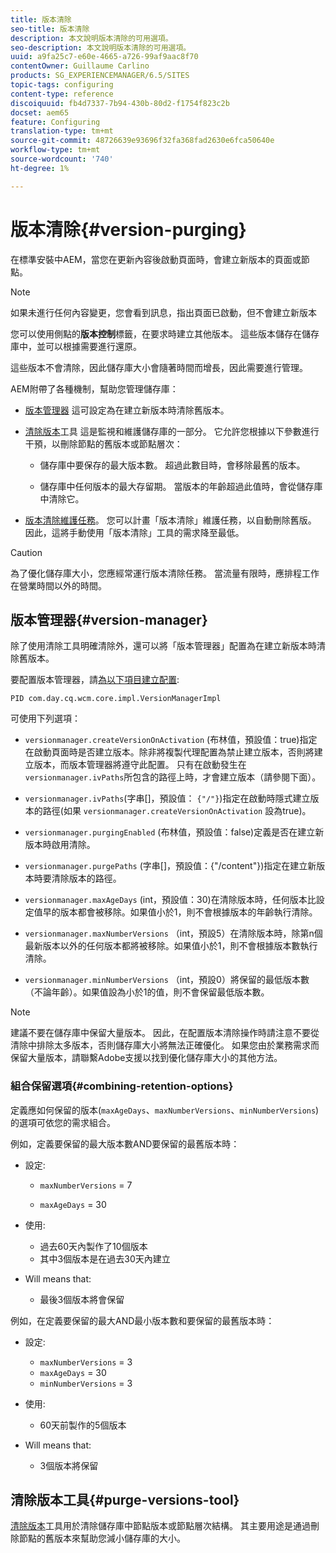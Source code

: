 ```yaml
---
title: 版本清除
seo-title: 版本清除
description: 本文說明版本清除的可用選項。
seo-description: 本文說明版本清除的可用選項。
uuid: a9fa25c7-e60e-4665-a726-99af9aac8f70
contentOwner: Guillaume Carlino
products: SG_EXPERIENCEMANAGER/6.5/SITES
topic-tags: configuring
content-type: reference
discoiquuid: fb4d7337-7b94-430b-80d2-f1754f823c2b
docset: aem65
feature: Configuring
translation-type: tm+mt
source-git-commit: 48726639e93696f32fa368fad2630e6fca50640e
workflow-type: tm+mt
source-wordcount: '740'
ht-degree: 1%

---
```



# 版本清除{#version-purging}

在標準安裝中AEM，當您在更新內容後啟動頁面時，會建立新版本的頁面或節點。

>[!NOTE]
>
>如果未進行任何內容變更，您會看到訊息，指出頁面已啟動，但不會建立新版本

您可以使用側點的&#x200B;**版本控制**&#x200B;標籤，在要求時建立其他版本。 這些版本儲存在儲存庫中，並可以根據需要進行還原。

這些版本不會清除，因此儲存庫大小會隨著時間而增長，因此需要進行管理。

AEM附帶了各種機制，幫助您管理儲存庫：

* [版本管理器](#version-manager)
這可設定為在建立新版本時清除舊版本。

* [清除版本](/help/sites-deploying/monitoring-and-maintaining.md#purgeversionstool)工具
這是監視和維護儲存庫的一部分。
它允許您根據以下參數進行干預，以刪除節點的舊版本或節點層次：

   * 儲存庫中要保存的最大版本數。
超過此數目時，會移除最舊的版本。

   * 儲存庫中任何版本的最大存留期。
當版本的年齡超過此值時，會從儲存庫中清除它。

* [版本清除維護任務](/help/sites-administering/operations-dashboard.md#automated-maintenance-tasks)。 您可以計畫「版本清除」維護任務，以自動刪除舊版。 因此，這將手動使用「版本清除」工具的需求降至最低。

>[!CAUTION]
>
>為了優化儲存庫大小，您應經常運行版本清除任務。 當流量有限時，應排程工作在營業時間以外的時間。

## 版本管理器{#version-manager}

除了使用清除工具明確清除外，還可以將「版本管理器」配置為在建立新版本時清除舊版本。

要配置版本管理器，請[為以下項目建立配置](/help/sites-deploying/configuring-osgi.md):

`PID com.day.cq.wcm.core.impl.VersionManagerImpl`

可使用下列選項：

* `versionmanager.createVersionOnActivation` (布林值，預設值：true)指定在啟動頁面時是否建立版本。除非將複製代理配置為禁止建立版本，否則將建立版本，而版本管理器將遵守此配置。
只有在啟動發生在`versionmanager.ivPaths`所包含的路徑上時，才會建立版本（請參閱下面）。

* `versionmanager.ivPaths`(字串[]，預設值： `{"/"}`)指定在啟動時隱式建立版本的路徑(如果 `versionmanager.createVersionOnActivation` 設為true)。

* `versionmanager.purgingEnabled` (布林值，預設值：false)定義是否在建立新版本時啟用清除。

* `versionmanager.purgePaths` (字串[]，預設值：{&quot;/content&quot;})指定在建立新版本時要清除版本的路徑。

* `versionmanager.maxAgeDays` (int，預設值：30)在清除版本時，任何版本比設定值早的版本都會被移除。如果值小於1，則不會根據版本的年齡執行清除。

* `versionmanager.maxNumberVersions` （int，預設5）在清除版本時，除第n個最新版本以外的任何版本都將被移除。如果值小於1，則不會根據版本數執行清除。

* `versionmanager.minNumberVersions` （int，預設0）將保留的最低版本數（不論年齡）。如果值設為小於1的值，則不會保留最低版本數。

>[!NOTE]
>
>建議不要在儲存庫中保留大量版本。 因此，在配置版本清除操作時請注意不要從清除中排除太多版本，否則儲存庫大小將無法正確優化。 如果您由於業務需求而保留大量版本，請聯繫Adobe支援以找到優化儲存庫大小的其他方法。

### 組合保留選項{#combining-retention-options}

定義應如何保留的版本(`maxAgeDays`、`maxNumberVersions`、`minNumberVersions`)的選項可依您的需求組合。

例如，定義要保留的最大版本數AND要保留的最舊版本時：

* 設定:

   * `maxNumberVersions` = 7

   * `maxAgeDays` = 30

* 使用:

   * 過去60天內製作了10個版本
   * 其中3個版本是在過去30天內建立

* Will means that:

   * 最後3個版本將會保留

例如，在定義要保留的最大AND最小版本數和要保留的最舊版本時：

* 設定:

   * `maxNumberVersions` = 3
   * `maxAgeDays` = 30
   * `minNumberVersions` = 3

* 使用:

   * 60天前製作的5個版本

* Will means that:

   * 3個版本將保留

## 清除版本工具{#purge-versions-tool}

[清除版本](/help/sites-deploying/monitoring-and-maintaining.md#purgeversionstool)工具用於清除儲存庫中節點版本或節點層次結構。 其主要用途是通過刪除節點的舊版本來幫助您減小儲存庫的大小。
